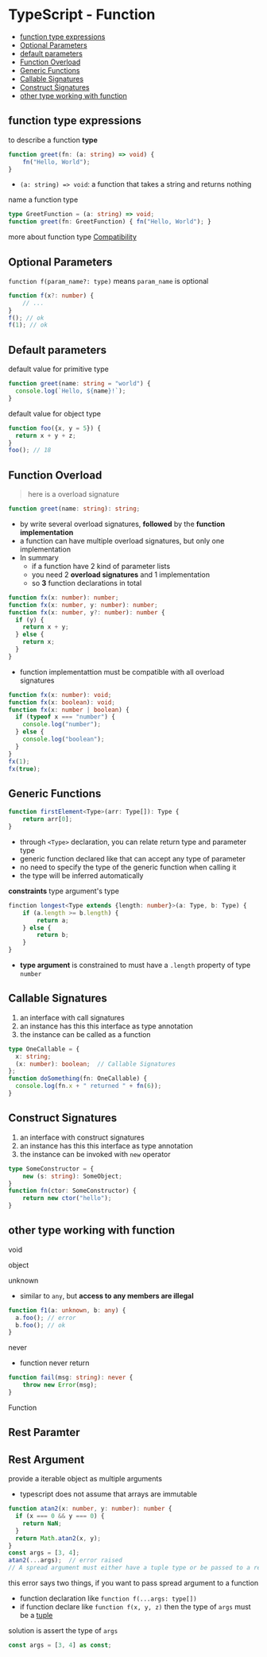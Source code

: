 # TypeScript - Function

* [function type expressions](#function-type-expressions)
* [Optional Parameters](#optional-parameters)
* [default parameters](#default-parameters)
* [Function Overload](#function-overload)
* [Generic Functions](#generic-functions)
* [Callable Signatures](#callable-signatures)
* [Construct Signatures](#construct-signatures)
* [other type working with function](#other-type-working-with-function)

## function type expressions

to describe a function **type**

```ts
function greet(fn: (a: string) => void) {
    fn("Hello, World");
}
```

- `(a: string) => void`: a function that takes a string and returns nothing

name a function type

```ts
type GreetFunction = (a: string) => void;
function greet(fn: GreetFunction) { fn("Hello, World"); }
```

more about function type [Compatibility](typescript-type.md#type-compatibility)

## Optional Parameters

`function f(param_name?: type)` means `param_name` is optional

```ts
function f(x?: number) {
    // ...
}
f(); // ok
f(1); // ok
```

## Default parameters

default value for primitive type

```ts
function greet(name: string = "world") {
  console.log(`Hello, ${name}!`);
}
```

default value for object type

```ts
function foo({x, y = 5}) {
  return x + y + z;
}
foo(); // 18
```

## Function Overload

> here is a overload signature

```ts
function greet(name: string): string;
```

- by write several overload signatures, **followed** by the **function implementation**
- a function can have multiple overload signatures, but only one implementation
- In summary
  - if a function have 2 kind of parameter lists
  - you need 2 **overload signatures** and 1 implementation
  - so **3** function declarations in total

```ts
function fx(x: number): number;
function fx(x: number, y: number): number;
function fx(x: number, y?: number): number {
  if (y) {
    return x + y;
  } else {
    return x;
  }
}
```

- function implementattion must be compatible with all overload signatures

```ts
function fx(x: number): void;
function fx(x: boolean): void;
function fx(x: number | boolean) {
  if (typeof x === "number") {
    console.log("number");
  } else {
    console.log("boolean");
  }
}
fx(1);
fx(true);
```

## Generic Functions

```ts
function firstElement<Type>(arr: Type[]): Type {
    return arr[0];
}
```

- through `<Type>` declaration, you can relate return type and parameter type
- generic function declared like that can accept any type of parameter
- no need to specify the type of the generic function when calling it
- the type will be inferred automatically

**constraints** type argument's type

```ts
finction longest<Type extends {length: number}>(a: Type, b: Type) {
    if (a.length >= b.length) {
        return a;
    } else {
        return b;
    }
}
```

- **type argument** is constrained to must have a `.length` property of type `number`

## Callable Signatures

1. an interface with call signatures
2. an instance has this this interface as type annotation
3. the instance can be called as a function

```ts
type OneCallable = {
  x: string;
  (x: number): boolean;  // Callable Signatures
};
function doSomething(fn: OneCallable) {
  console.log(fn.x + " returned " + fn(6));
}
```
## Construct Signatures

1. an interface with construct signatures
2. an instance has this this interface as type annotation
3. the instance can be invoked with `new` operator

```ts
type SomeConstructor = {
    new (s: string): SomeObject;
}
function fn(ctor: SomeConstructor) {
    return new ctor("hello");
}
```

## other type working with function

void

object

unknown

- similar to `any`, but **access to any members are illegal**

```ts
function f1(a: unknown, b: any) {
  a.foo(); // error
  b.foo(); // ok
}
```

never

- function never return

```ts
function fail(msg: string): never {
    throw new Error(msg);
}
```

Function

## Rest Paramter

## Rest Argument

provide a iterable object as multiple arguments

- typescript does not assume that arrays are immutable

```ts
function atan2(x: number, y: number): number {
  if (x === 0 && y === 0) {
    return NaN;
  }
  return Math.atan2(x, y);
}
const args = [3, 4];
atan2(...args);  // error raised
// A spread argument must either have a tuple type or be passed to a rest paramter
```

this error says two things, if you want to pass spread argument to a function

- function declaration like `function f(...args: type[])`
- if function declare like `function f(x, y, z)` then the type of `args` must be a [tuple](typescript-object-types.md#tuple)

solution is assert the type of `args`

```ts
const args = [3, 4] as const;
```

